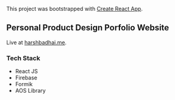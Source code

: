 This project was bootstrapped with [Create React App](https://github.com/facebook/create-react-app). 
## Personal Product Design Porfolio Website 
Live at [harshbadhai.me](https://harshbadhai.me).
### Tech Stack
* React JS 
* Firebase 
* Formik 
* AOS Library
